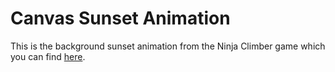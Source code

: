 # Canvas Sunset Animation

This is the background sunset animation from the Ninja Climber game which you can find [here](https://github.com/WarrenDavies/Ninja-Platfoms).